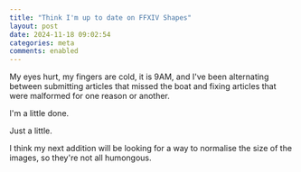 ```yaml
---
title: "Think I'm up to date on FFXIV Shapes"
layout: post
date: 2024-11-18 09:02:54
categories: meta
comments: enabled
---
```

My eyes hurt, my fingers are cold, it is 9AM, and I've been alternating between submitting articles that missed the boat and fixing articles that were malformed for one reason or another.

I'm a little done.

Just a little.

I think my next addition will be looking for a way to normalise the size of the images, so they're not all humongous.

